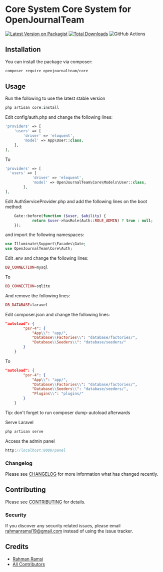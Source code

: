 # Core System Core System for OpenJournalTeam 

[![Latest Version on Packagist](https://img.shields.io/packagist/v/openjournalteam/core.svg?style=flat-square)](https://packagist.org/packages/openjournalteam/core)
[![Total Downloads](https://img.shields.io/packagist/dt/openjournalteam/core.svg?style=flat-square)](https://packagist.org/packages/openjournalteam/core)
![GitHub Actions](https://github.com/openjournalteam/core/actions/workflows/main.yml/badge.svg)

## Installation

You can install the package via composer:

```bash
composer require openjournalteam/core
```

## Usage

Run the following to use the latest stable version
```php
php artisan core:install
```
Edit config/auth.php and change the following lines:
```php
'providers' => [
    'users' => [
        'driver' => 'eloquent',
        'model' => App\User::class,
    ],
],
```
To 
```php
'providers' => [
  'users' => [
            'driver' => 'eloquent',
            'model' => OpenJournalTeam\Core\Models\User::class,
        ],
],
```

Edit AuthServiceProvider.php and add the following lines on the boot method:
```php
    Gate::before(function ($user, $ability) {
            return $user->hasRole(Auth::ROLE_ADMIN) ? true : null;
    });
```
and import the following namespaces:
```php
use Illuminate\Support\Facades\Gate;
use OpenJournalTeam\Core\Auth;
```


Edit .env and change the following lines:
```php
DB_CONNECTION=mysql
```

To
```php
DB_CONNECTION=sqlite
```

And remove the following lines:
```php
DB_DATABASE=laravel
```

Edit composer.json and change the following lines:
```json
"autoload": {
        "psr-4": {
            "App\\": "app/",
            "Database\\Factories\\": "database/factories/",
            "Database\\Seeders\\": "database/seeders/"
        }
    }
```

To
```json
"autoload": {
        "psr-4": {
            "App\\": "app/",
            "Database\\Factories\\": "database/factories/",
            "Database\\Seeders\\": "database/seeders/",
            "Plugins\\": "plugins/"
        }
    }
```

Tip: don't forget to run composer dump-autoload afterwards

Serve Laravel
```php
php artisan serve
```

Access the admin panel
```php
http://localhost:8000/panel
```


### Changelog

Please see [CHANGELOG](CHANGELOG.md) for more information what has changed recently.

## Contributing

Please see [CONTRIBUTING](CONTRIBUTING.md) for details.

### Security

If you discover any security related issues, please email rahmanramsi19@gmail.com instead of using the issue tracker.

## Credits

-   [Rahman Ramsi](https://github.com/rhmrms)
-   [All Contributors](../../contributors)
